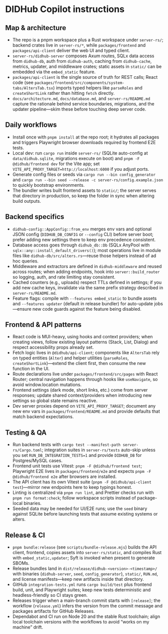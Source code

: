 # DIDHub Copilot instructions

## Map & architecture
- The repo is a pnpm workspace plus a Rust workspace under `server-rs/`; backend crates live in `server-rs/*`, while `packages/frontend` and `packages/api-client` deliver the web UI and typed client.
- `server-rs/didhub-server` composes Axum routes, SQLx data access from `didhub-db`, auth from `didhub-auth`, caching from `didhub-cache`, metrics, updater, and middleware crates; static assets in `static/` can be embedded via the `embed_static` feature.
- `packages/api-client` is the single source of truth for REST calls; React code (see `packages/frontend/src/components/system-tabs/AltersTab.tsx`) imports typed helpers like `parseRoles` and `createShortLink` rather than hitting `fetch` directly.
- `docs/architecture.md`, `docs/database.md`, and `server-rs/README.md` capture the rationale behind service boundaries, migrations, and the updater pipeline—skim these before touching deep server code.

## Daily workflows
- Install once with `pnpm install` at the repo root; it hydrates all packages and triggers Playwright browser downloads required by frontend E2E tests.
- Local dev: run `cargo run` inside `server-rs/` (SQLite auto-config at `data/didhub.sqlite`, migrations execute on boot) and `pnpm -F @didhub/frontend dev` for the Vite app; set `VITE_API_PROXY_TARGET=http://localhost:6000` if you adjust ports.
- Generate config files or seeds via `cargo run --bin config_generator` and `cargo run --bin seed --release -c server-rs/config.example.json` to quickly bootstrap environments.
- The bundler writes built frontend assets to `static/`; the server serves that directory in production, so keep the folder in sync when altering build outputs.

## Backend specifics
- `didhub-config::AppConfig::from_env` merges env vars and optional JSON config (`DIDHUB_DB_CONFIG` or `--config` CLI) before server boot; prefer adding new settings there to keep env precedence consistent.
- Database access goes through `didhub_db::Db` (SQLx AnyPool with `sqlx::any::install_default_drivers()`); most operations live in module files like `didhub-db/src/alters.rs`—reuse those helpers instead of ad hoc queries.
- Middleware and extractors are defined in `didhub-middleware` and reused across routes; when adding endpoints, hook into `server::build_router` so logging, auth, and rate limiting stay consistent.
- Cached counters (e.g., uploads) respect TTLs defined in settings; if you add new cache keys, invalidate via the same prefix strategy described in `server-rs/README.md`.
- Feature flags: compile with `--features embed_static` to bundle assets and `--features updater` (default in release bundler) for auto-update jobs—ensure new code guards against the feature being disabled.

## Frontend & API patterns
- React code is MUI-heavy, using hooks and context providers; when creating views, follow existing layout patterns (Stack, List, Dialog) and respect accessibility props already set.
- Fetch logic lives in `@didhub/api-client`; components like `AltersTab` rely on typed entities (`Alter`) and helper utilities (`parseRoles`, `createShortLink`)—extend the client first, then consume the new function in the UI.
- Route declarations live under `packages/frontend/src/pages` with React Router; central navigation happens through hooks like `useNavigate`, so avoid window.location mutations.
- Frontend settings (dark mode, short links, etc.) come from server responses; update shared context/providers when introducing new settings so global state remains reactive.
- Dev server proxies depend on `VITE_API_PROXY_TARGET`; document any new env vars in `packages/frontend/README.md` and provide defaults that match backend expectations.

## Testing & QA
- Run backend tests with `cargo test --manifest-path server-rs/Cargo.toml`; integration suites in `server-rs/tests` auto-skip unless you set `RUN_DB_INTEGRATION_TESTS=1` and provide `DIDHUB_DB` for Postgres/MySQL cases.
- Frontend unit tests use Vitest: `pnpm -F @didhub/frontend test`; Playwright E2E lives in `packages/frontend/e2e` and expects `pnpm -F @didhub/frontend e2e` after browsers are installed.
- The API client has its own Vitest suite (`pnpm -F @didhub/api-client test`)—mirror new endpoints here to keep typings honest.
- Linting is centralized via `pnpm run lint`, and Prettier checks run with `pnpm run format:check`; follow workspace scripts instead of package-local binaries.
- Seeded data may be needed for UI/E2E runs; use the `seed` binary against SQLite before launching tests that assume existing systems or alters.

## Release & CI
- `pnpm bundle:release` (see `scripts/bundle-release.mjs`) builds the API client, frontend, copies assets into `server-rs/static`, and compiles Rust with `embed_static,updater`; Syft is invoked when present to generate SBOMs.
- Release bundles land in `dist/release/didhub-<version>-<timestamp>/` with binaries (`didhub-server`, `seed`, `config_generator`), `static/`, `RUN.md`, and license manifests—keep new artifacts inside that directory.
- GitHub `integration-tests.yml` runs `cargo build/test` plus frontend build, unit, and Playwright suites; keep new tests deterministic and headless-friendly so CI stays green.
- Releases trigger when a main-branch commit starts with `[release]`; the workflow (`release.yml`) infers the version from the commit message and packages artifacts for GitHub Releases.
- Dependabot and CI run on Node 20 and the stable Rust toolchain; align local toolchain versions with the workflows to avoid “works on my machine” drift.
